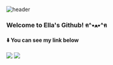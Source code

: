 ![header](https://capsule-render.vercel.app/api?&color=Black&type=Cylinder&text=Welcome🐾&fontColor=ffffff)

### Welcome to Ella's Github! ฅ^•ﻌ•^ฅ

#### ⬇️ You can see my link below
<a href="https://www.linkedin.com/in/hyunseo-kim-442862237/" target="_blank"><img src="https://img.shields.io/badge/linkedin-0A66C2?style=for-the-badge&logo=linkedin&logoColor=white"/></a>
<a href="https://hy0s2rla.tistory.com/" target="_blank"><img src="https://img.shields.io/badge/tistory-000000?style=for-the-badge&logo=tistory&logoColor=white"/></a>

<!--
**hyunseokim1/hyunseokim1** is a ✨ _special_ ✨ repository because its `README.md` (this file) appears on your GitHub profile.
